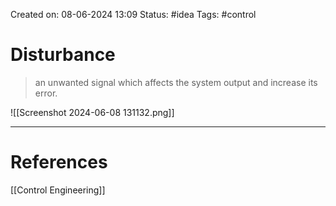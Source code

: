 Created on: 08-06-2024 13:09
Status: #idea
Tags: #control 
# Disturbance
> an unwanted signal which affects the system output and increase its error.

![[Screenshot 2024-06-08 131132.png]]



-----------------
# References
[[Control Engineering]]